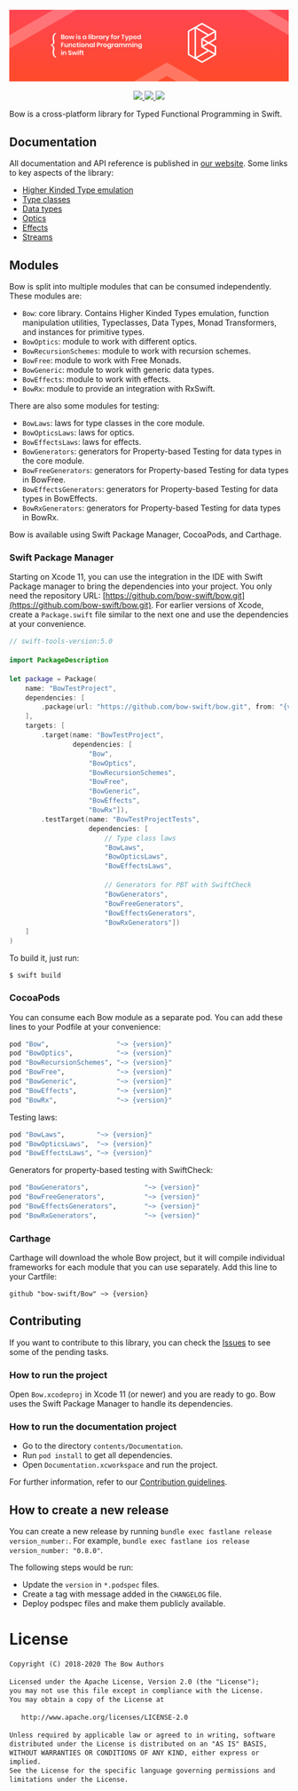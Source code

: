 ![](https://github.com/bow-swift/bow-art/blob/master/assets/bow-header-github.png?raw=true)

<p align="center">
<a href="https://codecov.io/gh/bow-swift/bow">
<img src="https://codecov.io/gh/bow-swift/bow/branch/master/graph/badge.svg">
</a>
<a href="https://gitter.im/bowswift/bow?utm_source=badge&utm_medium=badge&utm_campaign=pr-badge&utm_content=badge">
<img src="https://badges.gitter.im/bowswift/bow.svg">
</a>
<img src="https://img.shields.io/badge/platform-macos%20%7C%20ios%20%7C%20watchos%20%7C%20tvos%20%7C%20linux-success">
</p>

Bow is a cross-platform library for Typed Functional Programming in Swift.

## Documentation

All documentation and API reference is published in [our website](https://bow-swift.io/). Some links to key aspects of the library:

- [Higher Kinded Type emulation](https://bow-swift.io/next/docs/fp-concepts/higher-kinded-types/)
- [Type classes](https://bow-swift.io/next/docs/fp-concepts/type-classes/)
- [Data types](https://bow-swift.io/next/docs/fp-concepts/data-types/)
- [Optics](https://bow-swift.io/next/docs/optics/optics-overview/)
- [Effects](https://bow-swift.io/next/docs/effects/effects-overview/)
- [Streams](https://bow-swift.io/next/docs/integrations/rxswift-streams/)

## Modules

Bow is split into multiple modules that can be consumed independently. These modules are:

- `Bow`: core library. Contains Higher Kinded Types emulation, function manipulation utilities, Typeclasses, Data Types, Monad Transformers, and instances for primitive types.
- `BowOptics`: module to work with different optics.
- `BowRecursionSchemes`: module to work with recursion schemes.
- `BowFree`: module to work with Free Monads.
- `BowGeneric`: module to work with generic data types.
- `BowEffects`: module to work with effects.
- `BowRx`: module to provide an integration with RxSwift.

There are also some modules for testing:

- `BowLaws`: laws for type classes in the core module.
- `BowOpticsLaws`: laws for optics.
- `BowEffectsLaws`: laws for effects.
- `BowGenerators`: generators for Property-based Testing for data types in the core module.
- `BowFreeGenerators`: generators for Property-based Testing for data types in BowFree.
- `BowEffectsGenerators`: generators for Property-based Testing for data types in BowEffects.
- `BowRxGenerators`: generators for Property-based Testing for data types in BowRx.

Bow is available using Swift Package Manager, CocoaPods, and Carthage.

### Swift Package Manager

Starting on Xcode 11, you can use the integration in the IDE with Swift Package manager to bring the dependencies into your project. You only need the repository URL: [https://github.com/bow-swift/bow.git](https://github.com/bow-swift/bow.git). For earlier versions of Xcode, create a `Package.swift` file similar to the next one and use the dependencies at your convenience.

```swift
// swift-tools-version:5.0

import PackageDescription

let package = Package(
    name: "BowTestProject",
    dependencies: [
        .package(url: "https://github.com/bow-swift/bow.git", from: "{version}")
    ],
    targets: [
        .target(name: "BowTestProject",
                dependencies: [
                    "Bow",
                    "BowOptics",
                    "BowRecursionSchemes",
                    "BowFree",
                    "BowGeneric",
                    "BowEffects",
                    "BowRx"]),
        .testTarget(name: "BowTestProjectTests",
                    dependencies: [
                        // Type class laws
                        "BowLaws",
                        "BowOpticsLaws",
                        "BowEffectsLaws",

                        // Generators for PBT with SwiftCheck
                        "BowGenerators",
                        "BowFreeGenerators",
                        "BowEffectsGenerators",
                        "BowRxGenerators"])
    ]
)
```

To build it, just run:

```
$ swift build
```

### CocoaPods

You can consume each Bow module as a separate pod. You can add these lines to your Podfile at your convenience:

```ruby
pod "Bow",                 "~> {version}"
pod "BowOptics",           "~> {version}"
pod "BowRecursionSchemes", "~> {version}"
pod "BowFree",             "~> {version}"
pod "BowGeneric",          "~> {version}"
pod "BowEffects",          "~> {version}"
pod "BowRx",               "~> {version}"
```

Testing laws:

```ruby
pod "BowLaws",        "~> {version}"
pod "BowOpticsLaws",  "~> {version}"
pod "BowEffectsLaws", "~> {version}"
```

Generators for property-based testing with SwiftCheck:

```ruby
pod "BowGenerators",              "~> {version}"
pod "BowFreeGenerators",          "~> {version}"
pod "BowEffectsGenerators",       "~> {version}"
pod "BowRxGenerators",            "~> {version}"
```

### Carthage

Carthage will download the whole Bow project, but it will compile individual frameworks for each module that you can use separately. Add this line to your Cartfile:

```
github "bow-swift/Bow" ~> {version}
```

## Contributing

If you want to contribute to this library, you can check the [Issues](https://github.com/arrow-kt/bow/issues) to see some of the pending tasks.

### How to run the project

Open `Bow.xcodeproj` in Xcode 11 (or newer) and you are ready to go. Bow uses the Swift Package Manager to handle its dependencies.

### How to run the documentation project

- Go to the directory `contents/Documentation`.
- Run `pod install` to get all dependencies.
- Open `Documentation.xcworkspace` and run the project.

For further information, refer to our [Contribution guidelines](CONTRIBUTING.md).

## How to create a new release

You can create a new release by running `bundle exec fastlane release version_number:`. For example, `bundle exec fastlane ios release version_number: "0.8.0"`.

The following steps would be run:

- Update the `version` in `*.podspec` files.
- Create a tag with message added in the `CHANGELOG` file.
- Deploy podspec files and make them publicly available.

# License

    Copyright (C) 2018-2020 The Bow Authors

    Licensed under the Apache License, Version 2.0 (the "License");
    you may not use this file except in compliance with the License.
    You may obtain a copy of the License at

       http://www.apache.org/licenses/LICENSE-2.0

    Unless required by applicable law or agreed to in writing, software
    distributed under the License is distributed on an "AS IS" BASIS,
    WITHOUT WARRANTIES OR CONDITIONS OF ANY KIND, either express or implied.
    See the License for the specific language governing permissions and
    limitations under the License.
